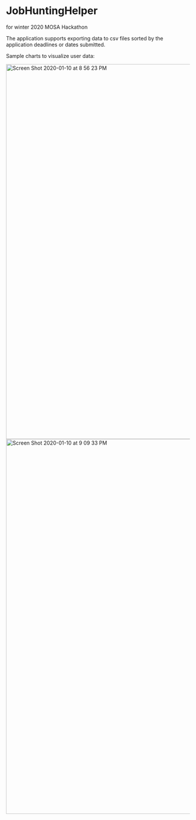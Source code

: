 # JobHuntingHelper
for winter 2020 MOSA Hackathon

The application supports exporting data to csv files sorted by the application deadlines or dates submitted.

Sample charts to visualize user data:

<img width="1024" alt="Screen Shot 2020-01-10 at 8 56 23 PM" src="https://user-images.githubusercontent.com/48896690/72200189-0e6c2e00-33fb-11ea-88e7-ef705034656a.png">

<img width="1024" alt="Screen Shot 2020-01-10 at 9 09 33 PM" src="https://user-images.githubusercontent.com/48896690/72200207-59864100-33fb-11ea-8b4b-b14d3f21936e.png">
